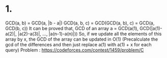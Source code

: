 # 1.
GCD(a, b) = GCD(a, |b - a|)
GCD(a, b, c) = GCD(GCD(a, b), c) = GCD(a, GCD(b, c))
It can be proved that,
GCD of an array a = GCD(a(1), GCD(|a(1)-a(2)|, |a(2)-a(3)|, ..., |a(n-1)-a(n)|))
So, if we update all the elements of this array by x, the GCD of the array can be updated in O(1)
(Precalculate the gcd of the differences and then just replace a(1) with a(1) + x for each query)
Problem : https://codeforces.com/contest/1459/problem/C


